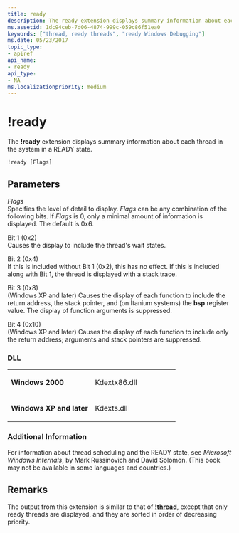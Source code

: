 ```yaml
---
title: ready
description: The ready extension displays summary information about each thread in the system in a READY state.
ms.assetid: 1dc94ceb-7d06-4874-999c-059c86f51ea0
keywords: ["thread, ready threads", "ready Windows Debugging"]
ms.date: 05/23/2017
topic_type:
- apiref
api_name:
- ready
api_type:
- NA
ms.localizationpriority: medium
---
```


# !ready


The **!ready** extension displays summary information about each thread in the system in a READY state.

```dbgcmd
!ready [Flags]
```

## <span id="ddk__ready_dbg"></span><span id="DDK__READY_DBG"></span>Parameters


<span id="_______Flags______"></span><span id="_______flags______"></span><span id="_______FLAGS______"></span> *Flags*   
Specifies the level of detail to display. *Flags* can be any combination of the following bits. If *Flags* is 0, only a minimal amount of information is displayed. The default is 0x6.

<span id="Bit_1__0x2_"></span><span id="bit_1__0x2_"></span><span id="BIT_1__0X2_"></span>Bit 1 (0x2)  
Causes the display to include the thread's wait states.

<span id="Bit_2__0x4_"></span><span id="bit_2__0x4_"></span><span id="BIT_2__0X4_"></span>Bit 2 (0x4)  
If this is included without Bit 1 (0x2), this has no effect. If this is included along with Bit 1, the thread is displayed with a stack trace.

<span id="Bit_3__0x8_"></span><span id="bit_3__0x8_"></span><span id="BIT_3__0X8_"></span>Bit 3 (0x8)  
(Windows XP and later) Causes the display of each function to include the return address, the stack pointer, and (on Itanium systems) the **bsp** register value. The display of function arguments is suppressed.

<span id="Bit_4__0x10_"></span><span id="bit_4__0x10_"></span><span id="BIT_4__0X10_"></span>Bit 4 (0x10)  
(Windows XP and later) Causes the display of each function to include only the return address; arguments and stack pointers are suppressed.

### <span id="DLL"></span><span id="dll"></span>DLL

<table>
<colgroup>
<col width="50%" />
<col width="50%" />
</colgroup>
<tbody>
<tr class="odd">
<td align="left"><p><strong>Windows 2000</strong></p></td>
<td align="left"><p>Kdextx86.dll</p></td>
</tr>
<tr class="even">
<td align="left"><p><strong>Windows XP and later</strong></p></td>
<td align="left"><p>Kdexts.dll</p></td>
</tr>
</tbody>
</table>

 

### <span id="Additional_Information"></span><span id="additional_information"></span><span id="ADDITIONAL_INFORMATION"></span>Additional Information

For information about thread scheduling and the READY state, see *Microsoft Windows Internals*, by Mark Russinovich and David Solomon. (This book may not be available in some languages and countries.)

Remarks
-------

The output from this extension is similar to that of [**!thread**](-thread.md), except that only ready threads are displayed, and they are sorted in order of decreasing priority.

 

 





